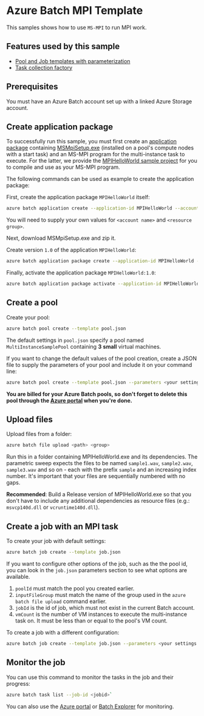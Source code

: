 # Azure Batch MPI Template

This samples shows how to use `MS-MPI` to run MPI work.

## Features used by this sample

* [Pool and Job templates with parameterization](Documentation/BatchDocumentation/templates.md)
* [Task collection factory](Documentation/BatchDocumentation/taskFactories.md#task-collection)

## Prerequisites

You must have an Azure Batch account set up with a linked Azure Storage account.

## Create application package

To successfully run this sample, you must first create an [application package](https://docs.microsoft.com/azure/batch/batch-application-packages) containing [MSMpiSetup.exe](https://msdn.microsoft.com/library/bb524831.aspx) (installed on a pool's compute nodes with a start task) and an MS-MPI program for the multi-instance task to execute. For the latter, we provide the [MPIHelloWorld sample project](https://github.com/Azure/azure-batch-samples/tree/master/CSharp/ArticleProjects/MultiInstanceTasks/MPIHelloWorld) for you to compile and use as your MS-MPI program.

The following commands can be used as example to create the application package:

First, create the application package `MPIHelloWorld` itself:

```bash
azure batch application create --application-id MPIHelloWorld --account-name <account name> --resource-group <resource group>
```
You will need to supply your own values for `<account name>` and `<resource group>`.

Next, download MSMpiSetup.exe and zip it.

Create version `1.0` of the application `MPIHelloWorld`:

```bash
azure batch application package create --application-id MPIHelloWorld --version 1.0 --account-name <account name> --resource-group <resource group> --package-file <the local path to zip file>
```

Finally, activate the application package `MPIHelloWorld:1.0`:

```bash
azure batch application package activate --application-id MPIHelloWorld --version 1.0 --account-name <account name> --resource-group <resource group> --format zip
```

## Create a pool

Create your pool:

```bash
azure batch pool create --template pool.json
```
The default settings in `pool.json` specify a pool named `MultiInstanceSamplePool` containing **3** **small** virtual machines.

If you want to change the default values of the pool creation, create a JSON file to supply the parameters of your pool and include it on your command line:

```bash
azure batch pool create --template pool.json --parameters <your settings JSON file>
```

**You are billed for your Azure Batch pools, so don't forget to delete this pool through the [Azure portal](https://portal.azure.com) when you're done.** 

## Upload files

Upload files from a folder:

```bash
azure batch file upload <path> <group>
```

Run this in a folder containing MPIHelloWorld.exe and its dependencies. The parametric sweep expects the files to be named `sample1.wav`, `sample2.wav`, `sample3.wav` and so on - each with the prefix `sample` and an increasing index number. It's important that your files are sequentially numbered with no gaps.

**Recommended**: Build a Release version of MPIHelloWorld.exe so that you don't have to include any additional dependencies as resource files (e.g.: `msvcp140d.dll` or `vcruntime140d.dll`).

## Create a job with an MPI task

To create your job with default settings:

```bash
azure batch job create --template job.json
```

If you want to configure other options of the job, such as the the pool id, you can look in the `job.json` parameters section to see what options are available.

1. `poolId` must match the pool you created earlier.
2. `inputFileGroup` must match the name of the group used in the `azure batch file upload` command earlier.
3. `jobId` is the id of job, which must not exist in the current Batch account.
4. `vmCount` is the number of VM instances to execute the multi-instance task on.  It must be less than or equal to the pool's VM count.

To create a job with a different configuration: 

```bash
azure batch job create --template job.json --parameters <your settings JSON file>
```

## Monitor the job

You can use this command to monitor the tasks in the job and their progress:
``` bash
azure batch task list --job-id <jobid>`
```
You can also use the [Azure portal](https://portal.azure.com) or [Batch Explorer](https://github.com/Azure/azure-batch-samples/tree/master/CSharp/BatchExplorer) for monitoring.
